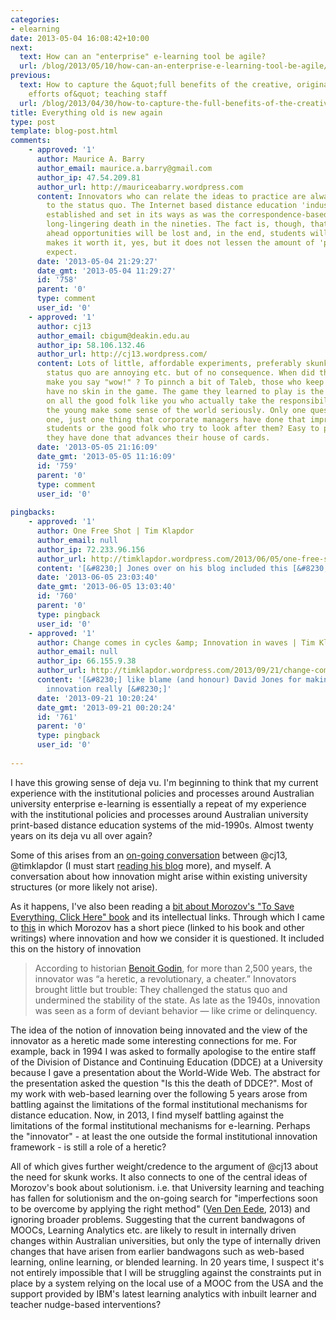 ```yaml
---
categories:
- elearning
date: 2013-05-04 16:08:42+10:00
next:
  text: How can an "enterprise" e-learning tool be agile?
  url: /blog/2013/05/10/how-can-an-enterprise-e-learning-tool-be-agile/
previous:
  text: How to capture the &quot;full benefits of the creative, original and imaginative
    efforts of&quot; teaching staff
  url: /blog/2013/04/30/how-to-capture-the-full-benefits-of-the-creative-original-and-imaginative-efforts-of-teaching-staff/
title: Everything old is new again
type: post
template: blog-post.html
comments:
    - approved: '1'
      author: Maurice A. Barry
      author_email: maurice.a.barry@gmail.com
      author_ip: 47.54.209.81
      author_url: http://mauriceabarry.wordpress.com
      content: Innovators who can relate the ideas to practice are always a challenge
        to the status quo. The Internet based distance education 'industry' is now as
        established and set in its ways as was the correspondence-based one that saw its
        long-lingering death in the nineties. The fact is, though, that if you don't push
        ahead opportunities will be lost and, in the end, students will miss out. That
        makes it worth it, yes, but it does not lessen the amount of 'push back' you can
        expect.
      date: '2013-05-04 21:29:27'
      date_gmt: '2013-05-04 11:29:27'
      id: '758'
      parent: '0'
      type: comment
      user_id: '0'
    - approved: '1'
      author: cj13
      author_email: cbigum@deakin.edu.au
      author_ip: 58.106.132.46
      author_url: http://cj13.wordpress.com/
      content: Lots of little, affordable experiments, preferably skunk works-style. The
        status quo are annoying etc. but of no consequence. When did the last status quo
        make you say "wow!" ? To pinnch a bit of Taleb, those who keep the status quo
        have no skin in the game. The game they learned to play is the one that is a plague
        on all the good folk like you who actually take the responsibility of helping
        the young make some sense of the world seriously. Only one question. Point to
        one, just one thing that corporate managers have done that improves the lot of
        students or the good folk who try to look after them? Easy to point to the things
        they have done that advances their house of cards.
      date: '2013-05-05 21:16:09'
      date_gmt: '2013-05-05 11:16:09'
      id: '759'
      parent: '0'
      type: comment
      user_id: '0'
    
pingbacks:
    - approved: '1'
      author: One Free Shot | Tim Klapdor
      author_email: null
      author_ip: 72.233.96.156
      author_url: http://timklapdor.wordpress.com/2013/06/05/one-free-shot/
      content: '[&#8230;] Jones over on his blog included this [&#8230;]'
      date: '2013-06-05 23:03:40'
      date_gmt: '2013-06-05 13:03:40'
      id: '760'
      parent: '0'
      type: pingback
      user_id: '0'
    - approved: '1'
      author: Change comes in cycles &amp; Innovation in waves | Tim Klapdor
      author_email: null
      author_ip: 66.155.9.38
      author_url: http://timklapdor.wordpress.com/2013/09/21/change-comes-in-cycles-innovation-in-waves/
      content: '[&#8230;] like blame (and honour) David Jones for making me question what
        innovation really [&#8230;]'
      date: '2013-09-21 10:20:24'
      date_gmt: '2013-09-21 00:20:24'
      id: '761'
      parent: '0'
      type: pingback
      user_id: '0'
    
---
```

I have this growing sense of deja vu. I'm beginning to think that my current experience with the institutional policies and processes around Australian university enterprise e-learning is essentially a repeat of my experience with the institutional policies and processes around Australian university print-based distance education systems of the mid-1990s. Almost twenty years on its deja vu all over again?

Some of this arises from an [on-going conversation](/blog/2013/04/30/how-to-capture-the-full-benefits-of-the-creative-original-and-imaginative-efforts-of-teaching-staff/#comment-6239) between @cj13, @timklapdor (I must start [reading his blog](http://timklapdor.wordpress.com/) more), and myself. A conversation about how innovation might arise within existing university structures (or more likely not arise).

As it happens, I've also been reading a [bit about Morozov's "To Save Everything, Click Here" book](https://nexus-instituut.nl/en/reviews/241-to-save-everything-click-here) and its intellectual links. Through which I came to [this](http://www.washingtonpost.com/wp-srv/special/outlook/spring-cleaning-2013/) in which Morozov has a short piece (linked to his book and other writings) where innovation and how we consider it is questioned. It included this on the history of innovation

> According to historian [Benoit Godin](http://www.csiic.ca/pdf/old-new.pdf), for more than 2,500 years, the innovator was “a heretic, a revolutionary, a cheater.” Innovators brought little but trouble: They challenged the status quo and undermined the stability of the state. As late as the 1940s, innovation was seen as a form of deviant behavior — like crime or delinquency.

The idea of the notion of innovation being innovated and the view of the innovator as a heretic made some interesting connections for me. For example, back in 1994 I was asked to formally apologise to the entire staff of the Division of Distance and Continuing Education (DDCE) at a University because I gave a presentation about the World-Wide Web. The abstract for the presentation asked the question "Is this the death of DDCE?". Most of my work with web-based learning over the following 5 years arose from battling against the limitations of the formal institutional mechanisms for distance education. Now, in 2013, I find myself battling against the limitations of the formal institutional mechanisms for e-learning. Perhaps the "innovator" - at least the one outside the formal institutional innovation framework - is still a role of a heretic?

All of which gives further weight/credence to the argument of @cj13 about the need for skunk works. It also connects to one of the central ideas of Morozov's book about solutionism. i.e. that University learning and teaching has fallen for solutionism and the on-going search for "imperfections soon to be overcome by applying the right method" ([Ven Den Eede](https://nexus-instituut.nl/en/reviews/241-to-save-everything-click-here), 2013) and ignoring broader problems. Suggesting that the current bandwagons of MOOCs, Learning Analytics etc. are likely to result in internally driven changes within Australian universities, but only the type of internally driven changes that have arisen from earlier bandwagons such as web-based learning, online learning, or blended learning. In 20 years time, I suspect it's not entirely impossible that I will be struggling against the constraints put in place by a system relying on the local use of a MOOC from the USA and the support provided by IBM's latest learning analytics with inbuilt learner and teacher nudge-based interventions?